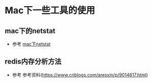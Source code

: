 # Mac下一些工具的使用

## mac下的netstat

- 参考
[mac下netstat](https://blog.csdn.net/pandafxp/article/details/53748031)

## redis内存分析方法
- 参考
参考资料(https://www.cnblogs.com/aresxin/p/9014617.html)
